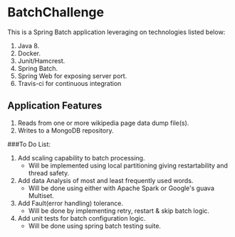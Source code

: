 # BatchChallenge

This is a Spring Batch application leveraging on technologies listed below:
1. Java 8.
2. Docker.
3. Junit/Hamcrest.
4. Spring Batch. 
5. Spring Web for exposing server port.
6. Travis-ci for continuous integration

## Application Features
1. Reads from one or more wikipedia page data dump file(s).
2. Writes to a MongoDB repository.

###To Do List:
1. Add scaling capability to batch processing.
    - Will be implemented using local partitioning giving 
    restartability and thread safety.
2. Add data Analysis of most and least frequently used words.
    - Will be done using either with Apache Spark or Google's guava Multiset.
3. Add Fault(error handling) tolerance.
    - Will be done by implementing retry, restart & skip batch logic.
4. Add unit tests for batch configuration logic.
    - Will be done using spring batch testing suite.